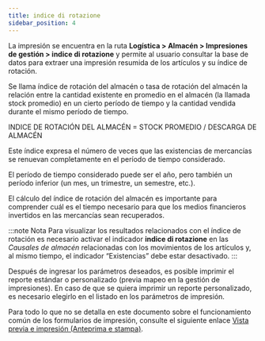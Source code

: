 ```yaml
---
title: indice di rotazione
sidebar_position: 4
---
```


La impresión se encuentra en la ruta **Logística > Almacén > Impresiones de gestión > indice di rotazione** y permite al usuario consultar la base de datos para extraer una impresión resumida de los artículos y su índice de rotación.

Se llama índice de rotación del almacén o tasa de rotación del almacén la relación entre la cantidad existente en promedio en el almacén (la llamada stock promedio) en un cierto período de tiempo y la cantidad vendida durante el mismo período de tiempo.

INDICE DE ROTACIÓN DEL ALMACÉN = STOCK PROMEDIO / DESCARGA DE ALMACÉN

Este índice expresa el número de veces que las existencias de mercancías se renuevan completamente en el período de tiempo considerado.

El período de tiempo considerado puede ser el año, pero también un período inferior (un mes, un trimestre, un semestre, etc.).

El cálculo del índice de rotación del almacén es importante para comprender cuál es el tiempo necesario para que los medios financieros invertidos en las mercancías sean recuperados.

:::note Nota
Para visualizar los resultados relacionados con el índice de rotación es necesario activar el indicador **indice di rotazione** en las *Causales de almacén* relacionadas con los movimientos de los artículos y, al mismo tiempo, el indicador “Existencias” debe estar desactivado.
:::

Después de ingresar los parámetros deseados, es posible imprimir el reporte estándar o personalizado (previa mapeo en la gestión de impresiones). En caso de que se quiera imprimir un reporte personalizado, es necesario elegirlo en el listado en los parámetros de impresión.

Para todo lo que no se detalla en este documento sobre el funcionamiento común de los formularios de impresión, consulte el siguiente enlace [Vista previa e impresión (Anteprima e stampa)](/docs/guide/common/operations-with-data/reports).